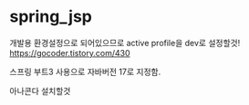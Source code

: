 # spring_jsp
개발용 환경설정으로 되어있으므로 active profile을 dev로 설정할것!
https://gocoder.tistory.com/430

스프링 부트3 사용으로 자바버전 17로 지정함.

아나콘다 설치할것
